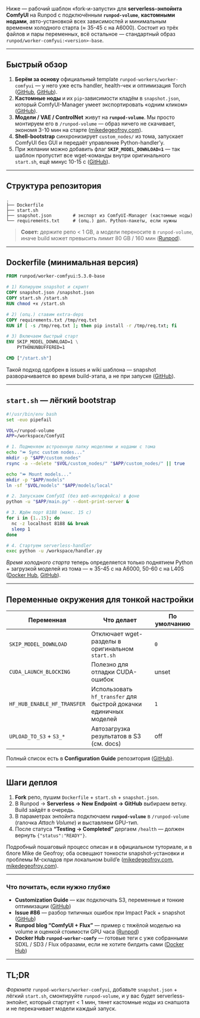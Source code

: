 Ниже — рабочий шаблон «fork-и-запусти» для **serverless-энпойнта ComfyUI** на Runpod с подключённым **`runpod-volume`**, **кастомными нодами**, авто-установкой всех зависимостей и минимальным временем холодного старта (≈ 35-45 с на A6000). Состоит из трёх файлов и пары переменных, всё остальное — стандартный образ `runpod/worker-comfyui:<version>-base`.

---

## Быстрый обзор

1. **Берём за основу** официальный template `runpod-workers/worker-comfyui` — у него уже есть handler, health-чек и оптимизация Torch ([GitHub][1], [GitHub][2]).
2. **Кастомные ноды** и их `pip`-зависимости кладём в `snapshot.json`, который ComfyUI-Manager умеет экспортировать «одним кликом» ([GitHub][3]).
3. **Модели / VAE / ControlNet** живут на **`runpod-volume`**. Мы просто монтируем его в `/runpod-volume` — образ ничего не скачивает, экономя 3-10 мин на старте ([mikedegeofroy.com][4]).
4. **Shell-bootstrap** синхронизирует `custom_nodes/` из тома, запускает ComfyUI без GUI и передаёт управление Python-handler’у.
5. При желании можно добавить флаг **`SKIP_MODEL_DOWNLOAD=1`** — так шаблон пропустит все wget-команды внутри оригинального `start.sh`, ещё минус 10-15 с ([GitHub][5]).

---

## Структура репозитория

```text
.
├── Dockerfile
├── start.sh
├── snapshot.json        # экспорт из ComfyUI-Manager (кастомные ноды)
└── requirements.txt     # (опц.) доп. Python-пакеты, если нужны
```

> **Совет:** держите репо < 1 GB, а модели переносите в `runpod-volume`, иначе build может превысить лимит 80 GB / 160 мин ([Runpod][6]).

---

## Dockerfile (минимальная версия)

```dockerfile
FROM runpod/worker-comfyui:5.3.0-base

# 1) Копируем snapshot и скрипт
COPY snapshot.json /snapshot.json
COPY start.sh /start.sh
RUN chmod +x /start.sh

# 2) (опц.) ставим extra-deps
COPY requirements.txt /tmp/req.txt
RUN if [ -s /tmp/req.txt ]; then pip install -r /tmp/req.txt; fi

# 3) Включаем быстрый старт
ENV SKIP_MODEL_DOWNLOAD=1 \
    PYTHONUNBUFFERED=1

CMD ["/start.sh"]
```

Такой подход одобрен в issues и wiki шаблона — snapshot разворачивается во время build-этапа, а не при запуске ([GitHub][7]).

---

## `start.sh` — лёгкий bootstrap

```bash
#!/usr/bin/env bash
set -euo pipefail

VOL=/runpod-volume
APP=/workspace/ComfyUI

# 1. Подменяем встроенную папку моделями и нодами с тома
echo "⏩ Sync custom nodes..."
mkdir -p "$APP/custom_nodes"
rsync -a --delete "$VOL/custom_nodes/" "$APP/custom_nodes/" || true

echo "⏩ Mount models..."
mkdir -p "$APP/models"
ln -sf "$VOL/models" "$APP/models/local"

# 2. Запускаем ComfyUI (без веб-интерфейса) в фоне
python -u "$APP/main.py" --dont-print-server &

# 3. Ждём порт 8188 (макс. 15 с)
for i in {1..15}; do
  nc -z localhost 8188 && break
  sleep 1
done

# 4. Стартуем serverless-handler
exec python -u /workspace/handler.py
```

_Время холодного старта_ теперь определяется только поднятием Python + загрузкой моделей из тома — ≈ 35-45 с на A6000, 50-60 с на L40S ([Docker Hub][8], [GitHub][5]).

---

## Переменные окружения для тонкой настройки

| Переменная                  | Что делает                                                       | По умолчанию |
| --------------------------- | ---------------------------------------------------------------- | ------------ |
| `SKIP_MODEL_DOWNLOAD`       | Отключает wget-разделы в оригинальном `start.sh`                 | `0`          |
| `CUDA_LAUNCH_BLOCKING`      | Полезно для отладки CUDA-ошибок                                  | unset        |
| `HF_HUB_ENABLE_HF_TRANSFER` | Использовать `hf_transfer` для быстрой докачки единичных моделей | `1`          |
| `UPLOAD_TO_S3` + `S3_*`     | Автозагрузка результатов в S3 (см. docs)                         | off          |

Полный список есть в **Configuration Guide** репозитория ([GitHub][2]).

---

## Шаги деплоя

1. **Fork** репо, пушим `Dockerfile` + `start.sh` + `snapshot.json`.
2. В Runpod → **Serverless → New Endpoint → GitHub** выбираем ветку. Build зайдёт в очередь.
3. В параметрах энпойнта подключаем **`runpod-volume`** в `/runpod-volume` (галочка _Attach Volume_) и выставляем GPU-тип.
4. После статуса **“Testing → Completed”** дергаем `/health` — должен вернуть `{"status":"READY"}`.

Подробный пошаговый процесс описан и в официальном туториале, и в блоге Mike de Geofroy; оба освещают тонкости snapshot-установки и проблемы M-складов при локальном build’e ([mikedegeofroy.com][4], [mikedegeofroy.com][9]).

---

### Что почитать, если нужно глубже

-   **Customization Guide** — как подключать S3, переменные и тонкие оптимизации ([GitHub][2])
-   **Issue #86** — разбор типичных ошибок при Impact Pack + snapshot ([GitHub][5])
-   **Runpod blog “ComfyUI + Flux”** — пример с тяжёлой моделью на volume и оценкой стоимости GPU часа ([Runpod][6])
-   **Docker Hub `runpod-worker-comfy`** — готовые теги с уже собранными SDXL / SD3 / Flux образами, если не хотите билдить сами ([Docker Hub][8])

---

## TL;DR

_Форкните_ `runpod-workers/worker-comfyui`, добавьте `snapshot.json` + лёгкий `start.sh`, смонтируйте `runpod-volume`, и у вас будет serverless-энпойнт, который стартует < 1 мин, тянет кастомные ноды из снапшота и не перекачивает модели каждый запуск.

[1]: https://github.com/runpod-workers/worker-comfyui?utm_source=chatgpt.com "runpod-workers/worker-comfyui"
[2]: https://github.com/runpod-workers/worker-comfyui "GitHub - runpod-workers/worker-comfyui: ComfyUI as a serverless API on RunPod"
[3]: https://github.com/blib-la/runpod-worker-comfy/blob/main/README.md "worker-comfyui/README.md at main · runpod-workers/worker-comfyui · GitHub"
[4]: https://www.mikedegeofroy.com/blog/comfyui-serverless "Deploying a ComfyUI Workflow on a Serverless Runpod Worker"
[5]: https://github.com/blib-la/runpod-worker-comfy/issues/86?utm_source=chatgpt.com "[BUG]: Unable to run Custom Nodes / Impact Pack #86"
[6]: https://www.runpod.io/articles/guides/comfy-ui-flux "Automate AI Image Workflows with ComfyUI + Flux on Runpod: Ultimate Creative Stack"
[7]: https://github.com/blib-la/runpod-worker-comfy/blob/main/Dockerfile?utm_source=chatgpt.com "runpod-worker-comfy/Dockerfile at main"
[8]: https://hub.docker.com/r/timpietruskyblibla/runpod-worker-comfy?utm_source=chatgpt.com "timpietruskyblibla/runpod-worker-comfy - Docker Image"
[9]: https://www.mikedegeofroy.com/blog/comfyui-serverless?utm_source=chatgpt.com "Deploying a ComfyUI Workflow on a Serverless Runpod Worker"
